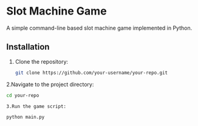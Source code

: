# Slot Machine Game

A simple command-line based slot machine game implemented in Python.

## Installation

1. Clone the repository:
   ```bash
   git clone https://github.com/your-username/your-repo.git

2.Navigate to the project directory:
   ```bash
   cd your-repo
   
3.Run the game script:
  
  python main.py
